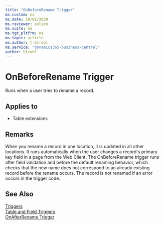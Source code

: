 ```yaml
---
title: "OnBeforeRename Trigger"
ms.custom: na
ms.date: 10/01/2020
ms.reviewer: solsen
ms.suite: na
ms.tgt_pltfrm: na
ms.topic: article
ms.author: t-blrobl
ms.service: "dynamics365-business-central"
author: blrobl
---
```


# OnBeforeRename Trigger
Runs when a user tries to rename a record.  

## Applies to  
- Table extensions 
  
## Remarks  
When you rename a record in one location, it is updated in all other locations. It runs automatically when the user changes a record's primary key field in a page from the Web Client.  The OnBeforeRename trigger runs after field validation and before the default renaming behavior, which checks that the new name does not correspond to an already existing record before the rename occurs. The record is not renamed if an error occurs in the trigger code.  

## See Also  
 [Triggers](devenv-triggers.md)  
 [Table and Field Triggers](devenv-table-and-field-triggers.md)  
 [OnAfterRename Trigger](devenv-onafterrename-trigger.md)    

